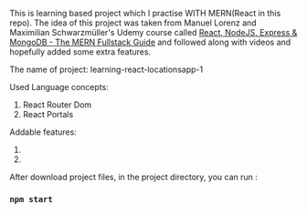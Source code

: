 This is learning based project which I practise WITH MERN(React in this repo). The idea of this project was taken from Manuel Lorenz and Maximilian Schwarzmüller's Udemy course called [React, NodeJS, Express & MongoDB - The MERN Fullstack Guide](https://www.udemy.com/course/react-nodejs-express-mongodb-the-mern-fullstack-guide/) and followed along with videos and hopefully added some extra features.

The name of project: learning-react-locationsapp-1

Used Language concepts:

1. React Router Dom
2. React Portals

Addable features:

1. 
2. 

After download project files, in the project directory, you can run :

### `npm start`
